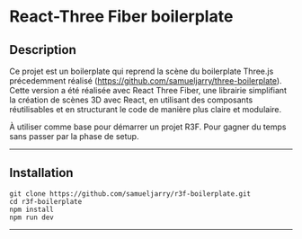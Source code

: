 # React-Three Fiber boilerplate

## Description
Ce projet est un boilerplate qui reprend la scène du boilerplate Three.js précedemment réalisé (https://github.com/samueljarry/three-boilerplate). 
Cette version a été réalisée avec React Three Fiber, une librairie simplifiant la création de scènes 3D avec React, en utilisant des composants réutilisables et en structurant le code de manière plus claire et modulaire.

À utiliser comme base pour démarrer un projet R3F. Pour gagner du temps sans passer par la phase de setup.


---
## Installation

    git clone https://github.com/samueljarry/r3f-boilerplate.git
    cd r3f-boilerplate
    npm install
    npm run dev

---
